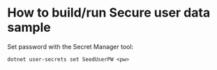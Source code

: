 # How to build/run Secure user data sample

Set password with the Secret Manager tool:

`dotnet user-secrets set SeedUserPW <pw>`
